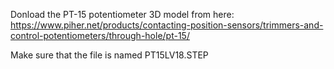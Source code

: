 Donload the PT-15 potentiometer 3D model from here: https://www.piher.net/products/contacting-position-sensors/trimmers-and-control-potentiometers/through-hole/pt-15/

Make sure that the file is named PT15LV18.STEP